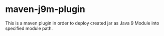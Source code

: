 # maven-j9m-plugin
This is a maven plugin in order to deploy created jar as Java 9 Module into specified module path.
